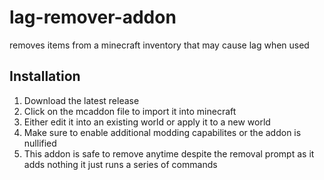 # lag-remover-addon
removes items from a minecraft inventory that may cause lag when used

## Installation
1. Download the latest release
2. Click on the mcaddon file to import it into minecraft
3. Either edit it into an existing world or apply it to a new world
4. Make sure to enable additional modding capabilites or the addon is nullified
5. This addon is safe to remove anytime despite the removal prompt as it adds nothing it just runs a series of commands
